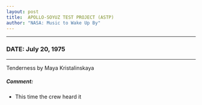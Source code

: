 ```yaml
---
layout: post
title:  APOLLO-SOYUZ TEST PROJECT (ASTP)
author: "NASA: Music to Wake Up By"
---
```


----
### DATE: July 20, 1975
----
Tenderness by Maya Kristalinskaya

##### Comment:
* This time the crew heard it
